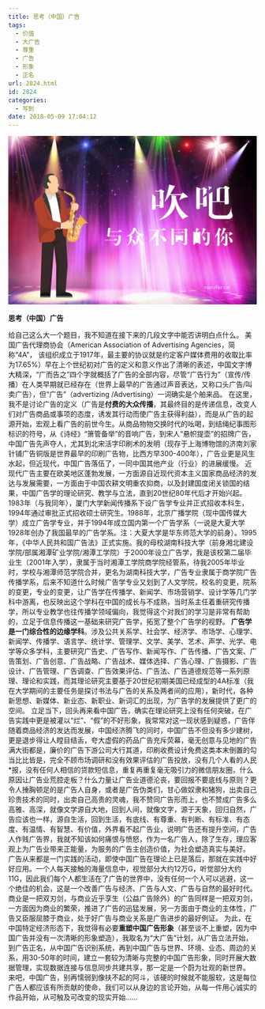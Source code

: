 ```yaml
---
title: 思考（中国）广告
tags:
  - 价值
  - 大广告
  - 尊重
  - 广告
  - 形象
  - 正名
url: 2824.html
id: 2824
categories:
  - 写到
date: 2018-05-09 17:04:12
---
```


![](/images/uploads/2018/05/吹吧-广告.jpg)

**思考（中国）广告**

给自己这么大一个题目，我不知道在接下来的几段文字中能否讲明白点什么。 美国广告代理商协会（American Association of Advertising Agencies，简称“4A”， 该组织成立于1917年，最主要的协议就是约定客户媒体费用的收取比率为17.65%）早在上个世纪初对广告的定义和意义作出了清晰的表述，中国文字博大精深，“广而告之”四个字就概括了广告的全部内容，尽管“广告行为”（宣传/传播）在人类早期就已经存在（世界上最早的广告通过声音表达，又称口头广告/叫卖广告），但“广告”（advertizing /Advertising）一词确实是个舶来品。 在这里，我不是讨论广告的定义（广告是**付费的大众传播**，其最终目的是传递信息，改变人们对广告商品或事项的态度，诱发其行动而使广告主获得利益），而是从广告的起源开始，宏观上看广告的前世今生。从商品物物交换时代的吆喝，到结绳纪事图形标识的符号，从《诗经》“箫管备举”的音响广告，到宋人“悬帜提壶”的招牌广告，中国广告先声夺人，尤其到北宋活字印刷术的发明（现存于上海博物馆的济南刘家针铺广告铜版是世界最早的印刷广告物，比西方早300-400年），广告业更是风生水起，但近现代，中国广告落伍了，一同中国其他产业（行业）的进展缓慢。 近现代广告主要在欧美地区蓬勃发展，一方面源自近现代资本主义国家商品经济的发达与发展需要，一方面由于中国农耕文明重农抑商，以及封建国度闭关锁国的结果，中国广告学的理论研究、教学与立法，直到20世纪80年代后才开始兴起。 1983年（与我同年），厦门大学新闻传播系下设广告学专业并正式招收本科生，1994年通过审批正式招收硕士研究生。1988年，北京广播学院（现中国传媒大学）成立广告学专业，并于1994年成立国内第一个广告学系（一说是大夏大学1928年创办了我国最早的广告学系。注：大夏大学是华东师范大学的前身）。1995年，《中华人民共和国广告法》正式实施。我的母校湖南科技大学（前身湘北建设学院/部属湘潭矿业学院/湘潭工学院）于2000年设立广告学，我是该校第二届毕业生（2001年入学），隶属于当时湘潭工学院商学院经管系，待我2005年毕业时，学校与湘潭师范学院合并，更名为湖南科技大学，广告专业隶属于商学院广告传播学系，后来不知道什么时候广告学专业又划到了人文学院，校名的变更，院系的变更，专业的变更，让广告学在传播学、新闻学、市场营销学、设计学等几门学科中游离，也反映出这个学科在中国的成长与不成熟，当时系主任着重研究传播学，所以专业教学也往传播学领域偏向，我觉得这个对我们的学习是非常有帮助的，立足于信息传播这一基础来研究广告学，拓宽了整个广告学的视野。 **广告学是一门综合性的边缘学科**。涉及公共关系学、社会学、经济学、市场学、心理学、新闻学、传播学、语言学、统计学、管理学、文学、美学、艺术、声学、光学、电学等众多学科，主要研究广告史、广告写作、新闻写作、广告传播、广告文案、广告策划、广告创意、广告战略、广告战术、媒体选择、广告心理、广告摄影、广告设计、广告管理、广告调查、广告效果评估、广告法、广告道德规范等一系列原理、理论和实践，而其理论研究主要基于20世纪初期美国已经成型的4A标准（我在大学期间的主要任务是探讨书法与广告的关系及两者间的应用），新时代，各种新思想、新媒体、新业态、新职业、新词汇的出现，为广告学的发展提供了更广的空间。 立足当下，回头再来看中国广告，确实在理论研究上没有任何突破，在广告实践中更是被灌以“烂”、“假”的不好形象，我常常对这一现状感到疑惑，广告伴随着商品经济的发达而发展，中国经济腾飞的同时，中国广告不但没有多少建树，更是退步得让人瞠目结舌，夸大虚假的药品广告充斥荧幕，毫无创意与见地的广告满大街都是，廉价的广告下游公司大行其道，印刷收费设计免费这类本末倒置的勾当比比皆是，完全不顾市场调研和没有效果评估的广告投放，没有几个人看的人民*报，没有任何人相信的贷款短信息，重复再重复毫无吸引力的微信朋友圈，什么原因让广告业荒腔走板？什么力量让广告业道德沦丧，要回报不要底线与原则？更令人捶胸顿足的是广告人自身，或者是广告伪类们，甘心做奴隶和猪狗，出卖自己珍贵技术的同时，出卖自己高贵的灵魂，我不赞同广告形而上，也不赞成广告多么高雅、高深，就像文学源自大地，回到人间，就像文字，源于天象，回归自然，广告应该也一样，源自生活，回到生活，有底线、有尊重、有判断、有标准、有态度、有温情、有智慧、有价值，外界看不起广告业，说明广告还有提升空间，广告人作贱广告界，我就不知该如何痛恨与愤怒，作为一名广告人，除了生存，理应客观上为广告业带来正能量，为服务的广告主创造价值，为社会塑造真实与美好。 广告从来都是一门实践的活动，即使中国广告在理论上已是落后，那就在实践中好好应用。一个人每天接触的海量信息中，视觉部分大约12万G，听觉部分大约11G，因此我们每个人都生活在了广告的世界中，没有任何一个人可以逃避，这一个绝佳的机会，这是一个改善广告与经济、广告与人文、广告与自然的最好时代。 商业是一把双刃剑，与商业近乎孪生（公益广告除外）的广告同样是一把双刃剑，一方面因为商业的繁荣，推进了广告的迅猛发展，另一方面由于商业的主体性，广告又臣服屈膝于商业，处于好广告与商业关系是广告进步的最好例证。 为此，在中国特定经济形态下，我觉得有必要**重塑中国广告形象**（甚至谈不上重塑，因为中国广告并没有一次清晰的形象塑造），我取名为“大广告”计划，从广告立法开始，到广告正名，从中国广告识别系统，再到中国广告与世界、环境、业态、周边的关系，用30-50年的时间，建立一套较为清晰与完整的中国广告形象，同时开展大数据管理，实现数据连接与信息同步共建共享，那一定是一个蔚为壮观的新世界。 来吧，中国广告，别再懦弱到像扶不起的阿斗，该硬的时候就不能服软，这是每位广告人都应该有所贡献的使命，我们可以从身边的言论开始，从每一件用心诚实的作品开始，从可触及可改变的现实开始……